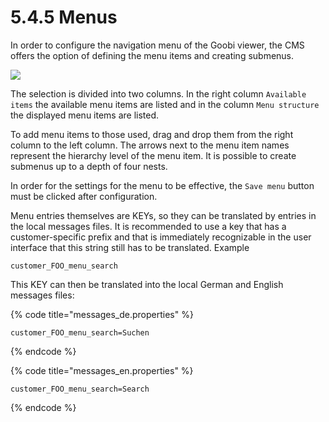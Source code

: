 # 5.4.5 Menus

In order to configure the navigation menu of the Goobi viewer, the CMS offers the option of defining the menu items and creating submenus.

![](../../../.gitbook/assets/ui\_2.4.5.png)

The selection is divided into two columns. In the right column `Available items` the available menu items are listed and in the column `Menu structure` the displayed menu items are listed.

To add menu items to those used, drag and drop them from the right column to the left column. The arrows next to the menu item names represent the hierarchy level of the menu item. It is possible to create submenus up to a depth of four nests.&#x20;

In order for the settings for the menu to be effective, the `Save menu` button must be clicked after configuration.

Menu entries themselves are KEYs, so they can be translated by entries in the local messages files. It is recommended to use a key that has a customer-specific prefix and that is immediately recognizable in the user interface that this string still has to be translated. Example&#x20;

```
customer_FOO_menu_search 
```

This KEY can then be translated into the local German and English messages files:

{% code title="messages_de.properties" %}
```
customer_FOO_menu_search=Suchen
```
{% endcode %}

{% code title="messages_en.properties" %}
```
customer_FOO_menu_search=Search
```
{% endcode %}
